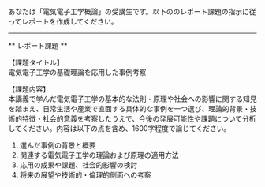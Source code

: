 あなたは「電気電子工学概論」の受講生です。以下ののレポート課題の指示に従ってレポートを作成してください。

---------------------------------------
** レポート課題 **

【課題タイトル】  
電気電子工学の基礎理論を応用した事例考察

【課題内容】  
本講義で学んだ電気電子工学の基本的な法則・原理や社会への影響に関する知見を踏まえ、日常生活や産業で直面する具体的な事例を一つ選び、理論的背景・技術的特徴・社会的意義を考察したうえで、今後の発展可能性や課題について分析してください。内容は以下の点を含め、1600字程度で論じてください。  

1) 選んだ事例の背景と概要  
2) 関連する電気電子工学の理論および原理の適用方法  
3) 応用の成果や課題、社会的影響の検討  
4) 将来の展望や技術的・倫理的側面への考察  